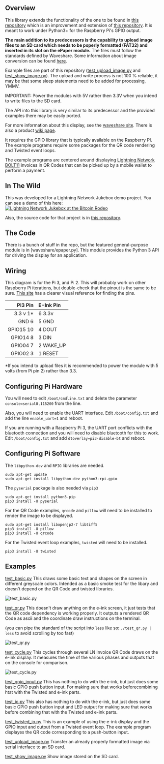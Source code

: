 Overview
------
This library extends the functionality of the one to be found in [this repository](https://github.com/jarret/raspi-uart-waveshare) which is an improvement and extension of [this repository](https://github.com/not-a-bird/waveshare-epaper-uart).  It is meant to work under Python3+ for the Raspberry Pi's GPIO output.

**The main addition to its predecessors is the capability to upload image files to an SD card which needs to be poperly formatted (FAT32) and inserted in its slot on the ePaper module.** The files must follow the standards defined by Waveshare. Some information about image conversion can be found [here](https://learn.adafruit.com/preparing-graphics-for-e-ink-displays). 

Example files are part of this repository ([test_upload_image.py](test_upload_image.py) and [test_show_image.py](test_show_image.py)). The upload and write process is not 100 % reliable, it may be that some sleep statements need to be added for processing, YMMV.

IMPORTANT: Power the modules with 5V rather then 3.3V when you intend to write files to the SD card.

The API into this library is very similar to its predecessor and the provided examples there may be easily ported.

For more information about this display, see the [waveshare site](https://www.waveshare.com/4.3inch-e-paper.htm).  There is also a product [wiki page](https://www.waveshare.com/wiki/4.3inch_e-Paper_UART_Module).

It requires the GPIO library that is typically available on the Raspberry PI. The example programs require some packages for the QR code rendering and Twisted event loops.

The example programs are centered around displaying [Lightning Network](https://en.wikipedia.org/wiki/Lightning_Network) [BOLT11](https://github.com/lightningnetwork/lightning-rfc/blob/master/11-payment-encoding.md) invoices in QR Codes that can be picked up by a mobile wallet to perform a payment.


In The Wild
------

This was developed for a Lightning Network Jukebox demo project. You can see a demo of this here: [![Lightning Network Jukebox at the Bitcoin Rodeo](https://img.youtube.com/vi/v=N4-rrps_d14/0.jpg)](https://www.youtube.com/watch?v=N4-rrps_d14)

Also, the source code for that project is in [this repository](https://github.com/jarret/lightning-station).

The Code
------

There is a bunch of stuff in the repo, but the featured general-purpose module is in [waveshare/epaper.py]. This module provides the Python 3 API for driving the display for an application.

Wiring
------
This diagram is for the Pi 3, and Pi 2. This will probably work on other Raspberry Pi iterations, but double-check that the pinout is the same to be sure. [This site](https://pinout.xyz/) has a clearer visual reference for finding the pins.


| PI3 Pin  | E-Ink Pin |
|---------:|:----------|
| 3.3 v 1* | 6 3.3v    |
| GND    6 | 5 GND     |
|GPIO15 10 | 4 DOUT    |
|GPIO14  8 | 3 DIN     |
|GPIO04  7 | 2 WAKE_UP |
|GPIO02  3 | 1 RESET   |

*If you intend to upload files it is recommended to power the module with 5 volts (from Pi pin 2) rather than 3.3. 

Configuring Pi Hardware
-------
You will need to edit `/boot/cmdline.txt` and delete the parameter `console=serial0,115200` from the line.

Also, you will need to enable the UART interface. Edit `/boot/config.txt` and add the line `enable_uart=1` and reboot.

If you are running with a Raspberry Pi 3, the UART port conflicts with the bluetooth connection and you will need to disable bluetooth for this to work. Edit `/boot/config.txt` and add `dtoverlay=pi3-disable-bt` and reboot.


Configuring Pi Software
-----------------
The `libpython-dev` and `RPIO` libraries are needed.

    sudo apt-get update
    sudo apt-get install libpython-dev python3-rpi.gpio

The `pyserial` package is also needed via `pip3`

    sudo apt-get install python3-pip
    pip3 install -U pyserial

For the QR Code examples, `qrcode` and `pillow` will need to be installed to render the image to be displayed.

    sudo apt-get install libopenjp2-7 libtiff5
    pip3 install -U pillow
    pip3 install -U qrcode

For the Twisted event loop examples, `twisted` will need to be installed.

    pip3 install -U twisted


Examples
--------

[test_basic.py](test_basic.py) This draws some basic text and shapes on the screen in different greyscale colors. Intended as a basic smoke test for the libary and doesn't depend on the QR Code and twisted libraries.

![test_basic.py](img/test-basic-py.png)

[test_qr.py](test_qr.py) This doesn't draw anything on the e-ink screen, it just tests that the QR code dependency is working properly. It outputs a rendered QR Code as ascii and the coordinate draw instructions on the terminal.

(you can pipe the standard of the script into `less` like so:  `./test_qr.py | less` to avoid scrolling by too fast)

![test_qr.py](img/test-qr-py.png)


[test_cycle.py](test_cycle.py) This cycles through several LN Invoice QR Code draws on the e-ink display. It measures the time of the various phases and outputs that on the console for comparison.

![test_cycle.py](img/test-cycle-py.png)


[test_gpio_input.py](test_gpio_input.py) This has nothing to do with the e-ink, but just does some basic GPIO push button input. For making sure that works beforecombining htat with the Twisted and e-ink parts.

[test_io.py](test_io.py) This also has nothing to do with the e-ink, but just does some basic GPIO push button input and LED output for making sure that works before combining that with the Twisted and e-ink parts.


[test_twisted_io.py](test_twisted_io.py) This is an example of using the e-ink display and the GPIO input and output from a Twisted event loop. The example program displayes the QR code corresponding to a push-button input.

[test_upload_image.py](test_upload_image.py) Transfer an already properly formatted image via serial interface to an SD card.

[test_show_image.py](test_show_image.py) Show image stored on the SD card.